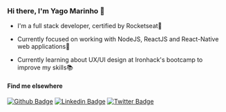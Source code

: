 ### Hi there, I'm Yago Marinho 👋

* I'm a full stack developer, certified by Rocketseat:purple_heart:  

* Currently focused on working with NodeJS, ReactJS and React-Native web applications:dart:  

* Currently learning about UX/UI design at Ironhack's bootcamp to improve my skills:books:  


#### Find me elsewhere 
[![Github Badge](https://img.shields.io/badge/-Github-000?style=flat-square&logo=Github&logoColor=white&link=https://github.com/yagomarinho)](https://github.com/yagomarinho)
[![Linkedin Badge](https://img.shields.io/badge/-LinkedIn-blue?style=flat-square&logo=Linkedin&logoColor=white&link=https://www.linkedin.com/in/yago-marinho/)](https://www.linkedin.com/in/yago-marinho/)
[![Twitter Badge](https://img.shields.io/badge/-Twitter-1ca0f1?style=flat-square&labelColor=1ca0f1&logo=twitter&logoColor=white&link=https://twitter.com/marinho_rj2)](https://twitter.com/marinho_rj2)

<!--
**yagomarinho/yagomarinho** is a ✨ _special_ ✨ repository because its `README.md` (this file) appears on your GitHub profile.

Here are some ideas to get you started:

- 🔭 I’m currently working on ...
- 🌱 I’m currently learning ...
- 👯 I’m looking to collaborate on ...
- 🤔 I’m looking for help with ...
- 💬 Ask me about ...
- 📫 How to reach me: ...
- 😄 Pronouns: ...
- ⚡ Fun fact: ...
-->
